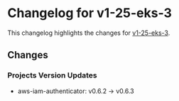 # Changelog for v1-25-eks-3

This changelog highlights the changes for [v1-25-eks-3](https://github.com/aws/eks-distro/tree/v1-25-eks-3).

## Changes

### Projects Version Updates

* aws-iam-authenticator: v0.6.2 -> v0.6.3
